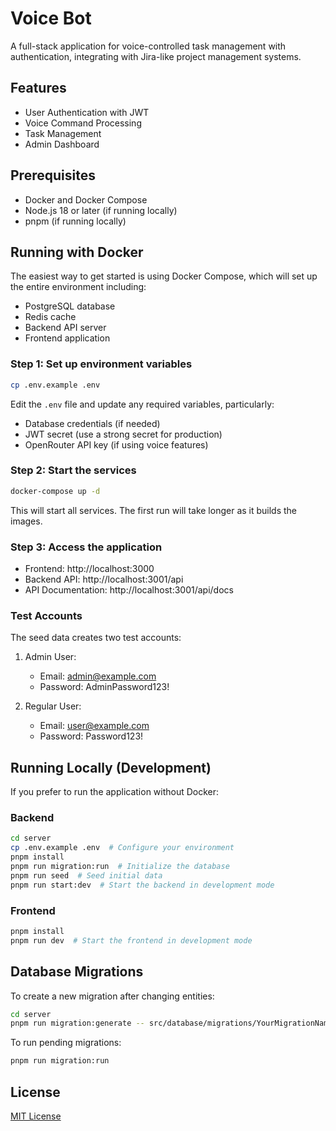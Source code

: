 # Voice Bot

A full-stack application for voice-controlled task management with authentication, integrating with Jira-like project management systems.

## Features

- User Authentication with JWT
- Voice Command Processing
- Task Management
- Admin Dashboard

## Prerequisites

- Docker and Docker Compose
- Node.js 18 or later (if running locally)
- pnpm (if running locally)

## Running with Docker

The easiest way to get started is using Docker Compose, which will set up the entire environment including:

- PostgreSQL database
- Redis cache
- Backend API server
- Frontend application

### Step 1: Set up environment variables

```bash
cp .env.example .env
```

Edit the `.env` file and update any required variables, particularly:
- Database credentials (if needed)
- JWT secret (use a strong secret for production)
- OpenRouter API key (if using voice features)

### Step 2: Start the services

```bash
docker-compose up -d
```

This will start all services. The first run will take longer as it builds the images.

### Step 3: Access the application

- Frontend: http://localhost:3000
- Backend API: http://localhost:3001/api
- API Documentation: http://localhost:3001/api/docs

### Test Accounts

The seed data creates two test accounts:

1. Admin User:
   - Email: admin@example.com
   - Password: AdminPassword123!

2. Regular User:
   - Email: user@example.com
   - Password: Password123!

## Running Locally (Development)

If you prefer to run the application without Docker:

### Backend

```bash
cd server
cp .env.example .env  # Configure your environment
pnpm install
pnpm run migration:run  # Initialize the database
pnpm run seed  # Seed initial data
pnpm run start:dev  # Start the backend in development mode
```

### Frontend

```bash
pnpm install
pnpm run dev  # Start the frontend in development mode
```

## Database Migrations

To create a new migration after changing entities:

```bash
cd server
pnpm run migration:generate -- src/database/migrations/YourMigrationName
```

To run pending migrations:

```bash
pnpm run migration:run
```

## License

[MIT License](LICENSE) 